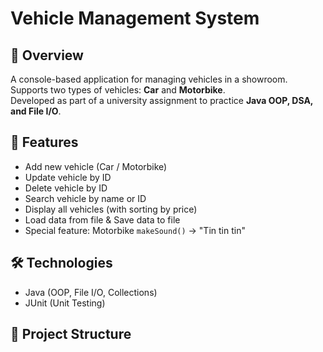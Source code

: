 # Vehicle Management System

## 📌 Overview
A console-based application for managing vehicles in a showroom.  
Supports two types of vehicles: **Car** and **Motorbike**.  
Developed as part of a university assignment to practice **Java OOP, DSA, and File I/O**.  

## 🚀 Features
- Add new vehicle (Car / Motorbike)  
- Update vehicle by ID  
- Delete vehicle by ID  
- Search vehicle by name or ID  
- Display all vehicles (with sorting by price)  
- Load data from file & Save data to file  
- Special feature: Motorbike `makeSound()` → "Tin tin tin"  

## 🛠️ Technologies
- Java (OOP, File I/O, Collections)  
- JUnit (Unit Testing)  

## 📂 Project Structure